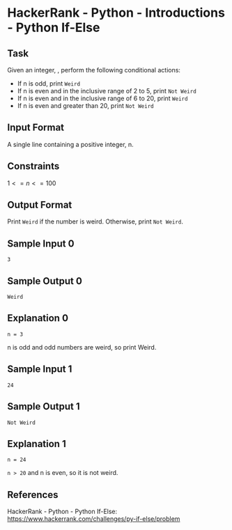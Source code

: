 # HackerRank - Python - Introductions - Python If-Else

## Task
Given an integer, , perform the following conditional actions:
- If n is odd, print `Weird`
- If n is even and in the inclusive range of 2 to 5, print `Not Weird`
- If n is even and in the inclusive range of 6 to 20, print `Weird`
- If n is even and greater than 20, print `Not Weird`


## Input Format
A single line containing a positive integer, n.


## Constraints
$1 <= n <= 100$


## Output Format
Print `Weird` if the number is weird. Otherwise, print `Not Weird`.


## Sample Input 0
`3`


## Sample Output 0
`Weird`


## Explanation 0
`n = 3`

n is odd and odd numbers are weird, so print Weird.


## Sample Input 1
`24`


## Sample Output 1
`Not Weird`


## Explanation 1
`n = 24`

`n > 20` and n is even, so it is not weird.


## References
HackerRank - Python - Python If-Else:
https://www.hackerrank.com/challenges/py-if-else/problem